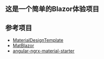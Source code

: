 ## 这是一个简单的Blazor体验项目

## 参考项目
- [MaterialDesignTemplate](https://github.com/PA4WD/MaterialDesignTemplate)
- [MatBlazor](https://github.com/SamProf/MatBlazor)
- [angular-ngrx-material-starter](https://github.com/tomastrajan/angular-ngrx-material-starter)